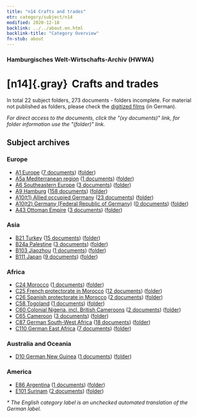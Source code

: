 ```yaml
---
title: "n14 Crafts and trades"
etr: category/subject/n14
modified: 2020-12-18
backlink: ../../about.en.html
backlink-title: "Category Overview"
fn-stub: about
---
```


### Hamburgisches Welt-Wirtschafts-Archiv (HWWA)
# [n14]{.gray}&#8201; Crafts and trades&#160; 





In total 22 subject folders, 273 documents - folders incomplete.
For material not published as folders, please check the [digitized films](/film/h1_sh) (in German).

_For direct access to the documents, click the "(xy documents)" link, for folder information use the "(folder)" link._

## Subject archives



### Europe

- [A1 Europe](../../../geo/about.en.html#A1) (<a href="https://dfg-viewer.de/show/?tx_dlf[id]=https://pm20.zbw.eu/mets/sh/1408xx/140892/1451xx/145135/public.mets.en.xml" target="_blank">7 documents</a>) ([folder](http://purl.org/pressemappe20/folder/sh/140892,145135))
- [A5a Mediterranean region](../../../geo/about.en.html#A5a) (<a href="https://dfg-viewer.de/show/?tx_dlf[id]=https://pm20.zbw.eu/mets/sh/1408xx/140899/1451xx/145135/public.mets.en.xml" target="_blank">1 documents</a>) ([folder](http://purl.org/pressemappe20/folder/sh/140899,145135))
- [A6 Southeastern Europe](../../../geo/about.en.html#A6) (<a href="https://dfg-viewer.de/show/?tx_dlf[id]=https://pm20.zbw.eu/mets/sh/1409xx/140900/1451xx/145135/public.mets.en.xml" target="_blank">3 documents</a>) ([folder](http://purl.org/pressemappe20/folder/sh/140900,145135))
- [A9 Hamburg](../../../geo/about.en.html#A9) (<a href="https://dfg-viewer.de/show/?tx_dlf[id]=https://pm20.zbw.eu/mets/sh/1409xx/140905/1451xx/145135/public.mets.en.xml" target="_blank">158 documents</a>) ([folder](http://purl.org/pressemappe20/folder/sh/140905,145135))
- [A10(t1) Allied occupied Germany](../../../geo/about.en.html#A10(t1)) (<a href="https://dfg-viewer.de/show/?tx_dlf[id]=https://pm20.zbw.eu/mets/sh/1872xx/187230/1451xx/145135/public.mets.en.xml" target="_blank">23 documents</a>) ([folder](http://purl.org/pressemappe20/folder/sh/187230,145135))
- [A10(t2) Germany (Federal Republic of Germany)](../../../geo/about.en.html#A10(t2)) (<a href="https://dfg-viewer.de/show/?tx_dlf[id]=https://pm20.zbw.eu/mets/sh/1872xx/187232/1451xx/145135/public.mets.en.xml" target="_blank">0 documents</a>) ([folder](http://purl.org/pressemappe20/folder/sh/187232,145135))
- [A43 Ottoman Empire](../../../geo/about.en.html#A43) (<a href="https://dfg-viewer.de/show/?tx_dlf[id]=https://pm20.zbw.eu/mets/sh/1410xx/141034/1451xx/145135/public.mets.en.xml" target="_blank">3 documents</a>) ([folder](http://purl.org/pressemappe20/folder/sh/141034,145135))

### Asia

- [B21 Turkey](../../../geo/about.en.html#B21) (<a href="https://dfg-viewer.de/show/?tx_dlf[id]=https://pm20.zbw.eu/mets/sh/1411xx/141111/1451xx/145135/public.mets.en.xml" target="_blank">15 documents</a>) ([folder](http://purl.org/pressemappe20/folder/sh/141111,145135))
- [B24a Palestine](../../../geo/about.en.html#B24a) (<a href="https://dfg-viewer.de/show/?tx_dlf[id]=https://pm20.zbw.eu/mets/sh/1411xx/141115/1451xx/145135/public.mets.en.xml" target="_blank">3 documents</a>) ([folder](http://purl.org/pressemappe20/folder/sh/141115,145135))
- [B103 Jiaozhou](../../../geo/about.en.html#B103) (<a href="https://dfg-viewer.de/show/?tx_dlf[id]=https://pm20.zbw.eu/mets/sh/1261xx/126163/1451xx/145135/public.mets.en.xml" target="_blank">1 documents</a>) ([folder](http://purl.org/pressemappe20/folder/sh/126163,145135))
- [B111 Japan](../../../geo/about.en.html#B111) (<a href="https://dfg-viewer.de/show/?tx_dlf[id]=https://pm20.zbw.eu/mets/sh/1412xx/141272/1451xx/145135/public.mets.en.xml" target="_blank">9 documents</a>) ([folder](http://purl.org/pressemappe20/folder/sh/141272,145135))

### Africa

- [C24 Morocco](../../../geo/about.en.html#C24) (<a href="https://dfg-viewer.de/show/?tx_dlf[id]=https://pm20.zbw.eu/mets/sh/1413xx/141356/1451xx/145135/public.mets.en.xml" target="_blank">1 documents</a>) ([folder](http://purl.org/pressemappe20/folder/sh/141356,145135))
- [C25 French protectorate in Morocco](../../../geo/about.en.html#C25) (<a href="https://dfg-viewer.de/show/?tx_dlf[id]=https://pm20.zbw.eu/mets/sh/1413xx/141358/1451xx/145135/public.mets.en.xml" target="_blank">12 documents</a>) ([folder](http://purl.org/pressemappe20/folder/sh/141358,145135))
- [C26 Spanish protectorate in Morocco](../../../geo/about.en.html#C26) (<a href="https://dfg-viewer.de/show/?tx_dlf[id]=https://pm20.zbw.eu/mets/sh/1413xx/141359/1451xx/145135/public.mets.en.xml" target="_blank">2 documents</a>) ([folder](http://purl.org/pressemappe20/folder/sh/141359,145135))
- [C58 Togoland](../../../geo/about.en.html#C58) (<a href="https://dfg-viewer.de/show/?tx_dlf[id]=https://pm20.zbw.eu/mets/sh/1414xx/141408/1451xx/145135/public.mets.en.xml" target="_blank">1 documents</a>) ([folder](http://purl.org/pressemappe20/folder/sh/141408,145135))
- [C60 Colonial Nigeria, incl. British Cameroons](../../../geo/about.en.html#C60) (<a href="https://dfg-viewer.de/show/?tx_dlf[id]=https://pm20.zbw.eu/mets/sh/1414xx/141409/1451xx/145135/public.mets.en.xml" target="_blank">2 documents</a>) ([folder](http://purl.org/pressemappe20/folder/sh/141409,145135))
- [C65 Cameroon](../../../geo/about.en.html#C65) (<a href="https://dfg-viewer.de/show/?tx_dlf[id]=https://pm20.zbw.eu/mets/sh/1414xx/141410/1451xx/145135/public.mets.en.xml" target="_blank">3 documents</a>) ([folder](http://purl.org/pressemappe20/folder/sh/141410,145135))
- [C87 German South-West Africa](../../../geo/about.en.html#C87) (<a href="https://dfg-viewer.de/show/?tx_dlf[id]=https://pm20.zbw.eu/mets/sh/1414xx/141450/1451xx/145135/public.mets.en.xml" target="_blank">18 documents</a>) ([folder](http://purl.org/pressemappe20/folder/sh/141450,145135))
- [C110 German East Africa](../../../geo/about.en.html#C110) (<a href="https://dfg-viewer.de/show/?tx_dlf[id]=https://pm20.zbw.eu/mets/sh/1414xx/141471/1451xx/145135/public.mets.en.xml" target="_blank">7 documents</a>) ([folder](http://purl.org/pressemappe20/folder/sh/141471,145135))

### Australia and Oceania

- [D10 German New Guinea](../../../geo/about.en.html#D10) (<a href="https://dfg-viewer.de/show/?tx_dlf[id]=https://pm20.zbw.eu/mets/sh/1416xx/141601/1451xx/145135/public.mets.en.xml" target="_blank">1 documents</a>) ([folder](http://purl.org/pressemappe20/folder/sh/141601,145135))

### America

- [E86 Argentina](../../../geo/about.en.html#E86) (<a href="https://dfg-viewer.de/show/?tx_dlf[id]=https://pm20.zbw.eu/mets/sh/1416xx/141692/1451xx/145135/public.mets.en.xml" target="_blank">1 documents</a>) ([folder](http://purl.org/pressemappe20/folder/sh/141692,145135))
- [E101 Surinam](../../../geo/about.en.html#E101) (<a href="https://dfg-viewer.de/show/?tx_dlf[id]=https://pm20.zbw.eu/mets/sh/1416xx/141699/1451xx/145135/public.mets.en.xml" target="_blank">2 documents</a>) ([folder](http://purl.org/pressemappe20/folder/sh/141699,145135))


_* The English category label is an unchecked automated translation of the German label._

